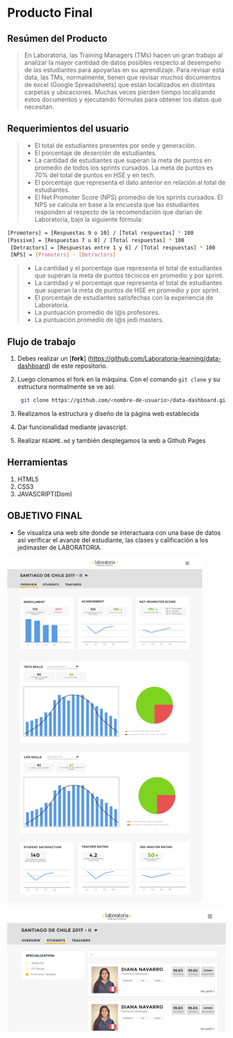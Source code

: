 # Producto Final


## Resúmen del Producto 
> En Laboratoria, las Training Managers (TMs) hacen un gran trabajo al analizar la mayor cantidad de datos posibles respecto al desempeño de las estudiantes para apoyarlas en su aprendizaje. Para revisar esta data, las TMs, normalmente, tienen que revisar muchos documentos de excel (Google Spreadsheets) que están localizados en distintas carpetas y ubicaciones. Muchas veces pierden tiempo localizando estos documentos y ejecutando fórmulas para obtener los datos que necesitan.

## Requerimientos del usuario
> * El total de estudiantes presentes por sede y generación.
> * El porcentaje de deserción de estudiantes.
> * La cantidad de estudiantes que superan la meta de puntos en promedio de todos los sprints cursados. La meta de puntos es 70% del total de puntos en HSE y en tech.
> * El porcentaje que representa el dato anterior en relación al total de estudiantes.
> * El Net Promoter Score (NPS) promedio de los sprints cursados. El NPS se calcula en base a la encuesta que las estudiantes responden al respecto de la recomendación que darían de Laboratoria, bajo la siguiente fórmula:

```bash
[Promoters] = [Respuestas 9 o 10] / [Total respuestas] * 100
[Passive] = [Respuestas 7 u 8] / [Total respuestas] * 100
 [Detractors] = [Respuestas entre 1 y 6] / [Total respuestas] * 100
 [NPS] = [Promoters] - [Detractors]
```

> * La cantidad y el porcentaje que representa el total de estudiantes que superan la meta de puntos técnicos en promedio y por sprint.
> * La cantidad y el porcentaje que representa el total de estudiantes que superan la meta de puntos de HSE en promedio y por sprint.
> * El porcentaje de estudiantes satisfechas con la experiencia de Laboratoria.
> * La puntuación promedio de l@s profesores.
> * La puntuación promedio de l@s jedi masters.

## Flujo de trabajo

1. Debes realizar un [**fork**] (https://github.com/Laboratoria-learning/data-dashboard)
   de este repositorio.

2. Luego clonamos el fork en la máquina. Con el comando `git clone` y su estructura normalmente se ve así:

   ```bash
    git clone https://github.com/<nombre-de-usuario>/data-dashboard.git
   ```

3. Realizamos la estructura y diseño de la página web establecida
4. Dar funcionalidad mediante javascript.
5. Realizar `README.md` y también desplegamos la web a Github Pages 

## Herramientas 
1. HTML5
2. CSS3
3. JAVASCRIPT(Dom)

## OBJETIVO FINAL
* Se visualiza una web site donde se interactuara con una base de datos asi verificar el avanze del estudiante, las clases y calificación a los jedimaster de LABORATORIA.

 ![overview](assets/images/overview.png)
 
 ![students](assets/images/student.png)
